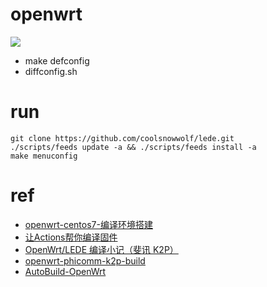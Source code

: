 # openwrt

![](https://github.com/kentio/openwrt-build/workflows/build_k2p/badge.svg)

- make defconfig
- diffconfig.sh

# run
```shell script
git clone https://github.com/coolsnowwolf/lede.git
./scripts/feeds update -a && ./scripts/feeds install -a
make menuconfig
```

# ref
- [openwrt-centos7-编译环境搭建](http://imdouba.com/archives/openwrt-centos7-%E7%BC%96%E8%AF%91%E7%8E%AF%E5%A2%83%E6%90%AD%E5%BB%BA.html)
- [让Actions帮你编译固件](https://www.youtube.com/watch?v=9YO7nxNry-4)
- [OpenWrt/LEDE 编译小记（斐讯 K2P）](https://mary.kevinmx.tk/index.php/archives/k2p.html)
- [openwrt-phicomm-k2p-build](https://github.com/KevinMX/openwrt-phicomm-k2p-build)
- [AutoBuild-OpenWrt](https://github.com/esirplayground/AutoBuild-OpenWrt)

